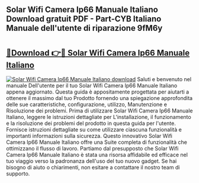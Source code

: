 ## Solar Wifi Camera Ip66 Manuale Italiano Download gratuit PDF - Part-CYB Italiano Manuale dell'utente di riparazione 9fM6y

# <h2><a href="http://df9oqo.blite.top/?on=Solar+Wifi+Camera+Ip66+Manuale+Italiano">🔗Download 👉🔴 Solar Wifi Camera Ip66 Manuale Italiano</a></h2>

[![Solar Wifi Camera Ip66 Manuale Italiano download](https://i.imgur.com/lujVjoI.png)](http://df9oqo.blite.top/?on=Solar+Wifi+Camera+Ip66+Manuale+Italiano)
Saluti e benvenuto nel manuale Dell'utente per il tuo Solar Wifi Camera Ip66 Manuale Italiano appena aggiornato. Questa guida è appositamente progettata per aiutarti a ottenere il massimo dal tuo Prodotto fornendo una spiegazione approfondita delle sue caratteristiche, configurazione, utilizzo, Manutenzione e Risoluzione dei problemi. Prima di utilizzare Solar Wifi Camera Ip66 Manuale Italiano, leggere le istruzioni dettagliate per L'installazione, il funzionamento e la risoluzione dei problemi del prodotto in questa guida per l'utente. Fornisce istruzioni dettagliate su come utilizzare ciascuna funzionalità e importanti informazioni sulla sicurezza. Questo innovativo Solar Wifi Camera Ip66 Manuale Italiano offre una Suite completa di funzionalità che ottimizzano il flusso di lavoro. Partiamo dal presupposto che Solar Wifi Camera Ip66 Manuale Italiano è stata una risorsa affidabile ed efficace nel tuo viaggio verso la padronanza dell'uso del tuo nuovo gadget. Se hai bisogno di aiuto o chiarimenti, non esitare a contattare il nostro team di supporto.
